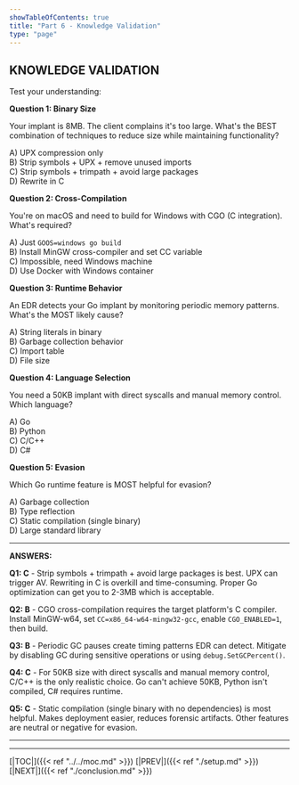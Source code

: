 ```yaml
---
showTableOfContents: true
title: "Part 6 - Knowledge Validation"
type: "page"
---
```



## **KNOWLEDGE VALIDATION**

Test your understanding:

**Question 1: Binary Size**

Your implant is 8MB. The client complains it's too large. What's the BEST combination of techniques to reduce size while maintaining functionality?

A) UPX compression only  
B) Strip symbols + UPX + remove unused imports  
C) Strip symbols + trimpath + avoid large packages  
D) Rewrite in C

**Question 2: Cross-Compilation**

You're on macOS and need to build for Windows with CGO (C integration). What's required?

A) Just `GOOS=windows go build`  
B) Install MinGW cross-compiler and set CC variable  
C) Impossible, need Windows machine  
D) Use Docker with Windows container

**Question 3: Runtime Behavior**

An EDR detects your Go implant by monitoring periodic memory patterns. What's the MOST likely cause?

A) String literals in binary  
B) Garbage collection behavior  
C) Import table  
D) File size

**Question 4: Language Selection**

You need a 50KB implant with direct syscalls and manual memory control. Which language?

A) Go  
B) Python  
C) C/C++  
D) C#

**Question 5: Evasion**

Which Go runtime feature is MOST helpful for evasion?

A) Garbage collection  
B) Type reflection  
C) Static compilation (single binary)  
D) Large standard library

---

**ANSWERS:**

**Q1: C** - Strip symbols + trimpath + avoid large packages is best. UPX can trigger AV. Rewriting in C is overkill and time-consuming. Proper Go optimization can get you to 2-3MB which is acceptable.

**Q2: B** - CGO cross-compilation requires the target platform's C compiler. Install MinGW-w64, set `CC=x86_64-w64-mingw32-gcc`, enable `CGO_ENABLED=1`, then build.

**Q3: B** - Periodic GC pauses create timing patterns EDR can detect. Mitigate by disabling GC during sensitive operations or using `debug.SetGCPercent()`.

**Q4: C** - For 50KB size with direct syscalls and manual memory control, C/C++ is the only realistic choice. Go can't achieve 50KB, Python isn't compiled, C# requires runtime.

**Q5: C** - Static compilation (single binary with no dependencies) is most helpful. Makes deployment easier, reduces forensic artifacts. Other features are neutral or negative for evasion.

---





---
[|TOC|]({{< ref "../../moc.md" >}})
[|PREV|]({{< ref "./setup.md" >}})
[|NEXT|]({{< ref "./conclusion.md" >}})